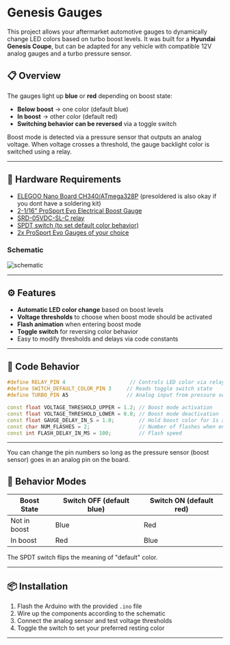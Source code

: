# Genesis Gauges

This project allows your aftermarket automotive gauges to dynamically change LED colors based on turbo boost levels. It was built for a **Hyundai Genesis Coupe**, but can be adapted for any vehicle with compatible 12V analog gauges and a turbo pressure sensor.

## 📋 Overview

The gauges light up **blue** or **red** depending on boost state:

* **Below boost** → one color (default blue)
* **In boost** → other color (default red)
* **Switching behavior can be reversed** via a toggle switch

Boost mode is detected via a pressure sensor that outputs an analog voltage. When voltage crosses a threshold, the gauge backlight color is switched using a relay.

---

## 🔧 Hardware Requirements

* [ELEGOO Nano Board CH340/ATmega328P](https://www.amazon.ca/dp/B0713XK923?ref=ppx_yo2ov_dt_b_fed_asin_title&th=1) (presoldered is also okay if you dont have a soldering kit)
* [2-1/16" ProSport Evo Electrical Boost Gauge](https://prosportgauges.com/products/2-1-16-evo-electrical-boost-gauge)
* [SRD-05VDC-SL-C relay](https://www.amazon.ca/10PCS-Power-Relay-SRD-05VDC-SL-C-Type/dp/B07VLRMFK7/ref=asc_df_B07VLRMFK7?mcid=5ff0bce8950539a18cbb1c2ade3e6fcf&tag=googleshopc0c-20&linkCode=df0&hvadid=752800291404&hvpos=&hvnetw=g&hvrand=331648257033183498&hvpone=&hvptwo=&hvqmt=&hvdev=c&hvdvcmdl=&hvlocint=&hvlocphy=9000501&hvtargid=pla-2445217979514&psc=1&gad_source=1)
* [SPDT switch (to set default color behavior)](https://www.amazon.ca/Twidec-Rocker-Control-Pre-soldered-KCD2-102N-4C-X/dp/B07W4HGMZS/ref=sr_1_22_sspa?dib=eyJ2IjoiMSJ9.idOxNavnFrgOJ1UHe7UNofAZXw8z8GRo8Qem3v6544zboRwXP7044oAUqFWbUejfiz8YYshUUTs7INzkayejqDL09O_0Ow-CaiHk-uh7z_F8nmt-1m3U3bZARp1BZcDFQg2CRQ4V8q7aKzzmW83ImhD6Ty3inPwtsJ4PRQKv8pNWcLS8NhF895thiGZdQfz5FEkf87VpcPrwbZtF_e6fFuxzgyj4xEsFTL_QK27W0dfb5TMMh6HsLg-FEkrRPVVBM6nQelDHT_TGF0SzhMBjj2RZ_0zGr-1ebqyYrio05ao.ouSbB4K5arQSljoK89-kOFW75djkw9y_24gealj8JIA&dib_tag=se&keywords=switch&qid=1748565772&sr=8-22-spons&sp_csd=d2lkZ2V0TmFtZT1zcF9tdGY&th=1)
* [2x ProSport Evo Gauges of your choice](https://prosportgauges.com/collections/52mm-evo-series-red-blue)

### Schematic

![schematic](https://github.com/user-attachments/assets/3040c750-4fec-4d7f-a310-64795aa9110a)


---

## ⚙️ Features

* **Automatic LED color change** based on boost levels
* **Voltage thresholds** to choose when boost mode should be activated
* **Flash animation** when entering boost mode
* **Toggle switch** for reversing color behavior
* Easy to modify thresholds and delays via code constants

---

## 🚀 Code Behavior

```cpp
#define RELAY_PIN 4                     // Controls LED color via relay
#define SWITCH_DEFAULT_COLOR_PIN 3     // Reads toggle switch state
#define TURBO_PIN A5                   // Analog input from pressure sensor

const float VOLTAGE_THRESHOLD_UPPER = 1.2; // Boost mode activation
const float VOLTAGE_THRESHOLD_LOWER = 0.8; // Boost mode deactivation
const float GAUGE_DELAY_IN_S = 1.0;        // Hold boost color for 1s after drop (enables time for shifting)
const char NUM_FLASHES = 2;                // Number of flashes when entering boost mode
const int FLASH_DELAY_IN_MS = 100;         // Flash speed
```

---
You can change the pin numbers so long as the pressure sensor (boost sensor) goes in an analog pin on the board.

## 🧠 Behavior Modes

| Boost State  | Switch OFF (default blue) | Switch ON (default red) |
| ------------ | ------------------------- | ----------------------- |
| Not in boost | Blue                      | Red                     |
| In boost     | Red                       | Blue                    |

The SPDT switch flips the meaning of "default" color.

---

## 📦 Installation

1. Flash the Arduino with the provided `.ino` file
2. Wire up the components according to the schematic
3. Connect the analog sensor and test voltage thresholds
4. Toggle the switch to set your preferred resting color

---
